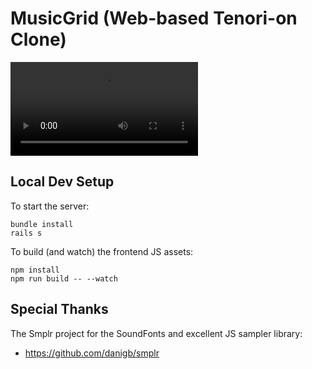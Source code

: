 # MusicGrid (Web-based Tenori-on Clone)

<video controls>
 <source src="https://github.com/Peregrine42/tenorion-web/blob/main/docs/demo.ogg" type="video/ogg">
</video>

## Local Dev Setup

To start the server:
```
bundle install
rails s
```

To build (and watch) the frontend JS assets:
```
npm install
npm run build -- --watch
```

## Special Thanks

The Smplr project for the SoundFonts and excellent JS sampler library:

  * https://github.com/danigb/smplr
